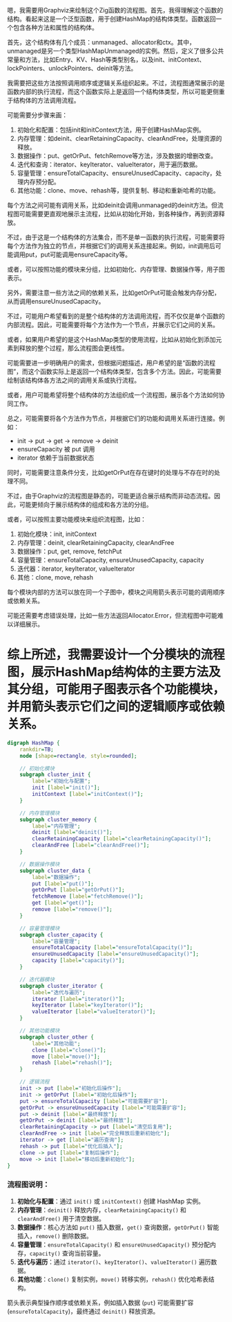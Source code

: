 嗯，我需要用Graphviz来绘制这个Zig函数的流程图。首先，我得理解这个函数的结构。看起来这是一个泛型函数，用于创建HashMap的结构体类型。函数返回一个包含各种方法和属性的结构体。

首先，这个结构体有几个成员：unmanaged、allocator和ctx。其中，unmanaged是另一个类型HashMapUnmanaged的实例。然后，定义了很多公共常量和方法，比如Entry、KV、Hash等类型别名，以及init、initContext、lockPointers、unlockPointers、deinit等方法。

我需要把这些方法按照调用顺序或逻辑关系组织起来。不过，流程图通常展示的是函数内部的执行流程，而这个函数实际上是返回一个结构体类型，所以可能更侧重于结构体的方法调用流程。

可能需要分步骤来画：

1. 初始化和配置：包括init和initContext方法，用于创建HashMap实例。
2. 内存管理：如deinit、clearRetainingCapacity、clearAndFree，处理资源的释放。
3. 数据操作：put、getOrPut、fetchRemove等方法，涉及数据的增删改查。
4. 迭代和查询：iterator、keyIterator、valueIterator，用于遍历数据。
5. 容量管理：ensureTotalCapacity、ensureUnusedCapacity、capacity，处理内存预分配。
6. 其他功能：clone、move、rehash等，提供复制、移动和重新哈希的功能。

每个方法之间可能有调用关系，比如deinit会调用unmanaged的deinit方法。但流程图可能需要更直观地展示主流程，比如从初始化开始，到各种操作，再到资源释放。

不过，由于这是一个结构体的方法集合，而不是单一函数的执行流程，可能需要将每个方法作为独立的节点，并根据它们的调用关系连接起来。例如，init调用后可能调用put，put可能调用ensureCapacity等。

或者，可以按照功能的模块来分组，比如初始化、内存管理、数据操作等，用子图表示。

另外，需要注意一些方法之间的依赖关系，比如getOrPut可能会触发内存分配，从而调用ensureUnusedCapacity。

不过，可能用户希望看到的是整个结构体的方法调用流程，而不仅仅是单个函数的内部流程。因此，可能需要将每个方法作为一个节点，并展示它们之间的关系。

或者，如果用户希望的是这个HashMap类型的使用流程，比如从初始化到添加元素到释放的整个过程，那么流程图会更线性。

可能需要进一步明确用户的需求，但根据问题描述，用户希望的是“函数的流程图”，而这个函数实际上是返回一个结构体类型，包含多个方法。因此，可能需要绘制该结构体各方法之间的调用关系或执行流程。

或者，用户可能希望将整个结构体的方法组织成一个流程图，展示各个方法如何协同工作。

总之，可能需要将各个方法作为节点，并根据它们的功能和调用关系进行连接。例如：

- init → put → get → remove → deinit
- ensureCapacity 被 put 调用
- iterator 依赖于当前数据状态

同时，可能需要注意条件分支，比如getOrPut在存在键时的处理与不存在时的处理不同。

不过，由于Graphviz的流程图是静态的，可能更适合展示结构而非动态流程。因此，可能更倾向于展示结构体的组成和各方法的分组。

或者，可以按照主要功能模块来组织流程图，比如：

1. 初始化模块：init, initContext
2. 内存管理：deinit, clearRetainingCapacity, clearAndFree
3. 数据操作：put, get, remove, fetchPut
4. 容量管理：ensureTotalCapacity, ensureUnusedCapacity, capacity
5. 迭代器：iterator, keyIterator, valueIterator
6. 其他：clone, move, rehash

每个模块内部的方法可以放在同一个子图中，模块之间用箭头表示可能的调用顺序或依赖关系。

可能还需要考虑错误处理，比如一些方法返回Allocator.Error，但流程图中可能难以详细展示。

综上所述，我需要设计一个分模块的流程图，展示HashMap结构体的主要方法及其分组，可能用子图表示各个功能模块，并用箭头表示它们之间的逻辑顺序或依赖关系。
================================================
```dot
digraph HashMap {
    rankdir=TB;
    node [shape=rectangle, style=rounded];

    // 初始化模块
    subgraph cluster_init {
        label="初始化与配置";
        init [label="init()"];
        initContext [label="initContext()"];
    }

    // 内存管理模块
    subgraph cluster_memory {
        label="内存管理";
        deinit [label="deinit()"];
        clearRetainingCapacity [label="clearRetainingCapacity()"];
        clearAndFree [label="clearAndFree()"];
    }

    // 数据操作模块
    subgraph cluster_data {
        label="数据操作";
        put [label="put()"];
        getOrPut [label="getOrPut()"];
        fetchRemove [label="fetchRemove()"];
        get [label="get()"];
        remove [label="remove()"];
    }

    // 容量管理模块
    subgraph cluster_capacity {
        label="容量管理";
        ensureTotalCapacity [label="ensureTotalCapacity()"];
        ensureUnusedCapacity [label="ensureUnusedCapacity()"];
        capacity [label="capacity()"];
    }

    // 迭代器模块
    subgraph cluster_iterator {
        label="迭代与遍历";
        iterator [label="iterator()"];
        keyIterator [label="keyIterator()"];
        valueIterator [label="valueIterator()"];
    }

    // 其他功能模块
    subgraph cluster_other {
        label="其他功能";
        clone [label="clone()"];
        move [label="move()"];
        rehash [label="rehash()"];
    }

    // 逻辑流程
    init -> put [label="初始化后操作"];
    init -> getOrPut [label="初始化后操作"];
    put -> ensureTotalCapacity [label="可能需要扩容"];
    getOrPut -> ensureUnusedCapacity [label="可能需要扩容"];
    put -> deinit [label="最终释放"];
    getOrPut -> deinit [label="最终释放"];
    clearRetainingCapacity -> put [label="清空后复用"];
    clearAndFree -> init [label="完全释放后重新初始化"];
    iterator -> get [label="遍历查询"];
    rehash -> put [label="优化后插入"];
    clone -> put [label="复制后操作"];
    move -> init [label="移动后重新初始化"];
}
```

### 流程图说明：
1. **初始化与配置**：通过 `init()` 或 `initContext()` 创建 HashMap 实例。
2. **内存管理**：`deinit()` 释放内存，`clearRetainingCapacity()` 和 `clearAndFree()` 用于清空数据。
3. **数据操作**：核心方法如 `put()` 插入数据，`get()` 查询数据，`getOrPut()` 智能插入，`remove()` 删除数据。
4. **容量管理**：`ensureTotalCapacity()` 和 `ensureUnusedCapacity()` 预分配内存，`capacity()` 查询当前容量。
5. **迭代与遍历**：通过 `iterator()`、`keyIterator()`、`valueIterator()` 遍历数据。
6. **其他功能**：`clone()` 复制实例，`move()` 转移实例，`rehash()` 优化哈希表结构。

箭头表示典型操作顺序或依赖关系，例如插入数据 (`put`) 可能需要扩容 (`ensureTotalCapacity`)，最终通过 `deinit()` 释放资源。